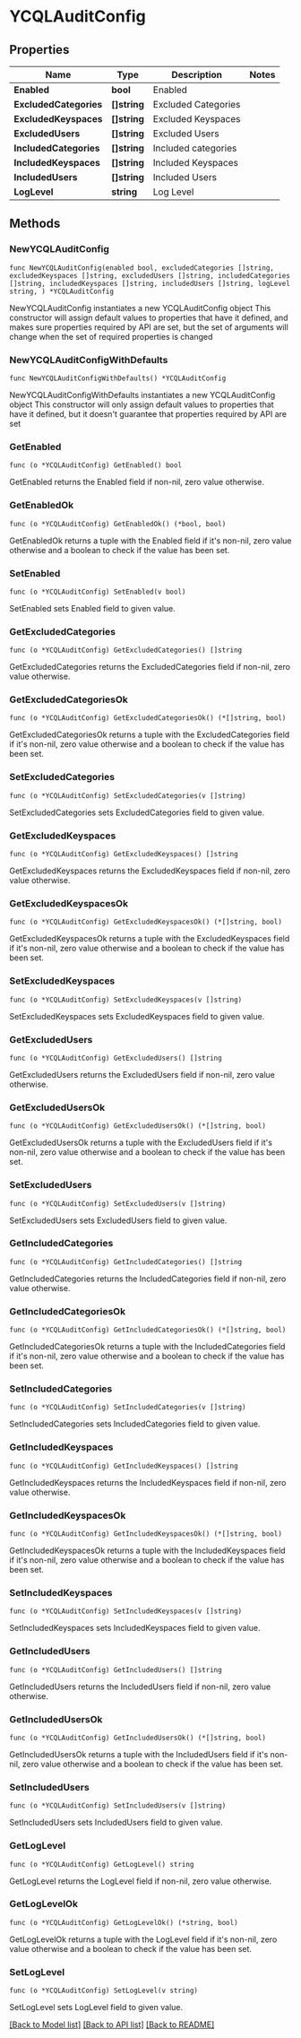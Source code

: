 # YCQLAuditConfig

## Properties

Name | Type | Description | Notes
------------ | ------------- | ------------- | -------------
**Enabled** | **bool** | Enabled | 
**ExcludedCategories** | **[]string** | Excluded Categories | 
**ExcludedKeyspaces** | **[]string** | Excluded Keyspaces | 
**ExcludedUsers** | **[]string** | Excluded Users | 
**IncludedCategories** | **[]string** | Included categories | 
**IncludedKeyspaces** | **[]string** | Included Keyspaces | 
**IncludedUsers** | **[]string** | Included Users | 
**LogLevel** | **string** | Log Level | 

## Methods

### NewYCQLAuditConfig

`func NewYCQLAuditConfig(enabled bool, excludedCategories []string, excludedKeyspaces []string, excludedUsers []string, includedCategories []string, includedKeyspaces []string, includedUsers []string, logLevel string, ) *YCQLAuditConfig`

NewYCQLAuditConfig instantiates a new YCQLAuditConfig object
This constructor will assign default values to properties that have it defined,
and makes sure properties required by API are set, but the set of arguments
will change when the set of required properties is changed

### NewYCQLAuditConfigWithDefaults

`func NewYCQLAuditConfigWithDefaults() *YCQLAuditConfig`

NewYCQLAuditConfigWithDefaults instantiates a new YCQLAuditConfig object
This constructor will only assign default values to properties that have it defined,
but it doesn't guarantee that properties required by API are set

### GetEnabled

`func (o *YCQLAuditConfig) GetEnabled() bool`

GetEnabled returns the Enabled field if non-nil, zero value otherwise.

### GetEnabledOk

`func (o *YCQLAuditConfig) GetEnabledOk() (*bool, bool)`

GetEnabledOk returns a tuple with the Enabled field if it's non-nil, zero value otherwise
and a boolean to check if the value has been set.

### SetEnabled

`func (o *YCQLAuditConfig) SetEnabled(v bool)`

SetEnabled sets Enabled field to given value.


### GetExcludedCategories

`func (o *YCQLAuditConfig) GetExcludedCategories() []string`

GetExcludedCategories returns the ExcludedCategories field if non-nil, zero value otherwise.

### GetExcludedCategoriesOk

`func (o *YCQLAuditConfig) GetExcludedCategoriesOk() (*[]string, bool)`

GetExcludedCategoriesOk returns a tuple with the ExcludedCategories field if it's non-nil, zero value otherwise
and a boolean to check if the value has been set.

### SetExcludedCategories

`func (o *YCQLAuditConfig) SetExcludedCategories(v []string)`

SetExcludedCategories sets ExcludedCategories field to given value.


### GetExcludedKeyspaces

`func (o *YCQLAuditConfig) GetExcludedKeyspaces() []string`

GetExcludedKeyspaces returns the ExcludedKeyspaces field if non-nil, zero value otherwise.

### GetExcludedKeyspacesOk

`func (o *YCQLAuditConfig) GetExcludedKeyspacesOk() (*[]string, bool)`

GetExcludedKeyspacesOk returns a tuple with the ExcludedKeyspaces field if it's non-nil, zero value otherwise
and a boolean to check if the value has been set.

### SetExcludedKeyspaces

`func (o *YCQLAuditConfig) SetExcludedKeyspaces(v []string)`

SetExcludedKeyspaces sets ExcludedKeyspaces field to given value.


### GetExcludedUsers

`func (o *YCQLAuditConfig) GetExcludedUsers() []string`

GetExcludedUsers returns the ExcludedUsers field if non-nil, zero value otherwise.

### GetExcludedUsersOk

`func (o *YCQLAuditConfig) GetExcludedUsersOk() (*[]string, bool)`

GetExcludedUsersOk returns a tuple with the ExcludedUsers field if it's non-nil, zero value otherwise
and a boolean to check if the value has been set.

### SetExcludedUsers

`func (o *YCQLAuditConfig) SetExcludedUsers(v []string)`

SetExcludedUsers sets ExcludedUsers field to given value.


### GetIncludedCategories

`func (o *YCQLAuditConfig) GetIncludedCategories() []string`

GetIncludedCategories returns the IncludedCategories field if non-nil, zero value otherwise.

### GetIncludedCategoriesOk

`func (o *YCQLAuditConfig) GetIncludedCategoriesOk() (*[]string, bool)`

GetIncludedCategoriesOk returns a tuple with the IncludedCategories field if it's non-nil, zero value otherwise
and a boolean to check if the value has been set.

### SetIncludedCategories

`func (o *YCQLAuditConfig) SetIncludedCategories(v []string)`

SetIncludedCategories sets IncludedCategories field to given value.


### GetIncludedKeyspaces

`func (o *YCQLAuditConfig) GetIncludedKeyspaces() []string`

GetIncludedKeyspaces returns the IncludedKeyspaces field if non-nil, zero value otherwise.

### GetIncludedKeyspacesOk

`func (o *YCQLAuditConfig) GetIncludedKeyspacesOk() (*[]string, bool)`

GetIncludedKeyspacesOk returns a tuple with the IncludedKeyspaces field if it's non-nil, zero value otherwise
and a boolean to check if the value has been set.

### SetIncludedKeyspaces

`func (o *YCQLAuditConfig) SetIncludedKeyspaces(v []string)`

SetIncludedKeyspaces sets IncludedKeyspaces field to given value.


### GetIncludedUsers

`func (o *YCQLAuditConfig) GetIncludedUsers() []string`

GetIncludedUsers returns the IncludedUsers field if non-nil, zero value otherwise.

### GetIncludedUsersOk

`func (o *YCQLAuditConfig) GetIncludedUsersOk() (*[]string, bool)`

GetIncludedUsersOk returns a tuple with the IncludedUsers field if it's non-nil, zero value otherwise
and a boolean to check if the value has been set.

### SetIncludedUsers

`func (o *YCQLAuditConfig) SetIncludedUsers(v []string)`

SetIncludedUsers sets IncludedUsers field to given value.


### GetLogLevel

`func (o *YCQLAuditConfig) GetLogLevel() string`

GetLogLevel returns the LogLevel field if non-nil, zero value otherwise.

### GetLogLevelOk

`func (o *YCQLAuditConfig) GetLogLevelOk() (*string, bool)`

GetLogLevelOk returns a tuple with the LogLevel field if it's non-nil, zero value otherwise
and a boolean to check if the value has been set.

### SetLogLevel

`func (o *YCQLAuditConfig) SetLogLevel(v string)`

SetLogLevel sets LogLevel field to given value.



[[Back to Model list]](../README.md#documentation-for-models) [[Back to API list]](../README.md#documentation-for-api-endpoints) [[Back to README]](../README.md)


